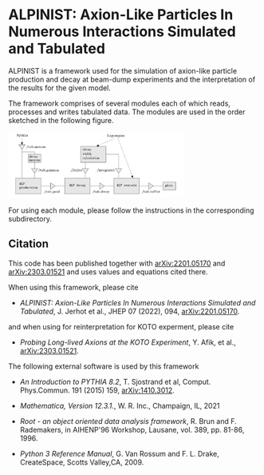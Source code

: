 ALPINIST: Axion-Like Particles In Numerous Interactions Simulated and Tabulated
===============================================================================

ALPINIST is a framework used for the simulation of axion-like particle production and decay at beam-dump experiments and the interpretation of the results for the given model.

The framework comprises of several modules each of which reads, processes and writes tabulated data. The modules are used in the order sketched in the following figure.

<img src="schema.png" alt="schema"  width="70%">

For using each module, please follow the instructions in the corresponding subdirectory.

Citation
-----------------

This code has been published together with [arXiv:2201.05170][2201.05170] and [arXiv:2303.01521][2303.01521] and uses values and equations cited there.

When using this framework, please cite

- <em>ALPINIST: Axion-Like Particles In Numerous Interactions Simulated and Tabulated</em>, J. Jerhot et al., JHEP 07 (2022), 094, [arXiv:2201.05170][2201.05170].

and when using for reinterpretation for KOTO experment, please cite

- <em>Probing Long-lived Axions at the KOTO Experiment</em>, Y. Afik, et al., [arXiv:2303.01521][2303.01521].

The following external software is used by this framework

- <em>An Introduction to PYTHIA 8.2</em>, T. Sjostrand et al, Comput. Phys.Commun. 191 (2015) 159, [arXiv:1410.3012][1410.3012].

- <em>Mathematica, Version 12.3.1.</em>, W. R. Inc., Champaign, IL, 2021

- <em>Root - an object oriented data analysis framework</em>, R. Brun and F. Rademakers, in AIHENP'96 Workshop, Lausane, vol. 389, pp. 81-86, 1996.

- <em>Python 3 Reference Manual</em>, G. Van Rossum and F. L. Drake,  CreateSpace, Scotts Valley,CA, 2009.

[2201.05170]: https://arxiv.org/abs/2201.05170
[2303.01521]: https://arxiv.org/abs/2303.01521
[1410.3012]: https://arxiv.org/abs/1410.3012v1